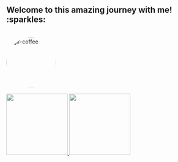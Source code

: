 <h2> Welcome to this amazing journey with me! :sparkles: </h2>


<div style="display: inline_block"><br>
 <a href="https://i.pinimg.com/originals/1a/56/ea/1a56eaaaf78869d7c6e0e620b2b98394.gif">
  <img align="top" height="130" style="border-radius:200px;" alt="gif-coffee" src="https://i.pinimg.com/originals/1a/56/ea/1a56eaaaf78869d7c6e0e620b2b98394.gif">
</a>
</div>


<div><br>
  <a href="https://github.com/kethydeliperi">
  <img height="160em" src="https://github-readme-stats.vercel.app/api?username=kethydeliperi&show_icons=true&theme=onedark&include_all_commits=true&count_private=true"/>
  <a href="https://github.com/kethydeliperi/github-readme-stats"><img height="160em" src="https://github-readme-stats.vercel.app/api/top-langs/?username=kethydeliperi&layout=compact&theme=onedark" /></a>
</div>
